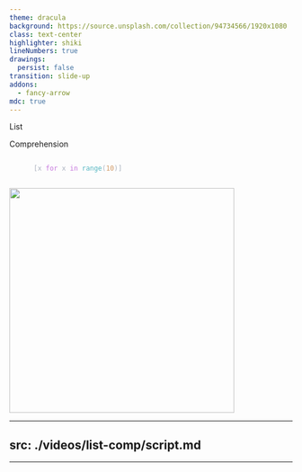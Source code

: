 ```yaml
---
theme: dracula
background: https://source.unsplash.com/collection/94734566/1920x1080
class: text-center
highlighter: shiki
lineNumbers: true
drawings:
  persist: false
transition: slide-up
addons:
  - fancy-arrow
mdc: true
---
```


<div class="absolute top-30 left-50 w-full" data-id="title">
  <p class="text-7xl leading-8 font-mono mb-4 pb-4">List</p>
  <p class="text-7xl leading-8 font-mono">Comprehension</p>
</div>
<FancyArrow q2="[data-id=ellipsis]" arc="0.2" q1="[data-id=title]" pos1="bottom"  color="lime" roughness="2" pos2="top"></FancyArrow>

<div class="flex flex-col  items-end h-full mb-2 gap-y-2 mt-60">
  <div class="text-3xl font-mono position z-20 text-start">
  <pre><code>
      <span style="color: #ABB2BF;">[</span><span style="color: #ABB2BF;">x</span> <span style="color: #C678DD;">for</span> <span style="color: #ABB2BF;" data-id="ellipsis">x</span> <span style="color: #C678DD;">in</span> <span style="color: #56B6C2;">range</span><span style="color: #ABB2BF;">(</span><span style="color: #D19A66;">10</span><span style="color: #ABB2BF;">)</span><span style="color: #ABB2BF;">]</span>
  </code></pre>
  </div>
  </div>

<!-- <div class="absolute bottom-18 left-90 h-[250px] w-[200px] bg-[#15161D] position z-10"></div> -->
<img src="/joey.png" class="absolute bottom-0 left-0" width="400" height="400" />

---

## src: ./videos/list-comp/script.md

---
